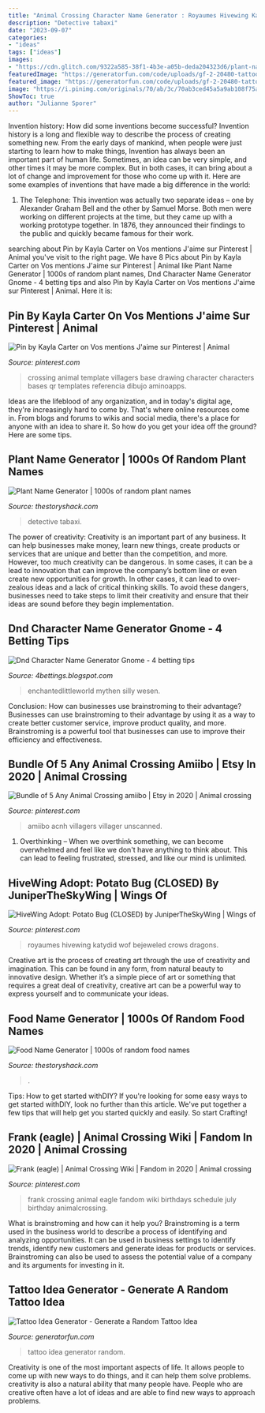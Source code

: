 ```yaml
---
title: "Animal Crossing Character Name Generator : Royaumes Hivewing Katydid Wof Bejeweled Crows Dragons"
description: "Detective tabaxi"
date: "2023-09-07"
categories:
- "ideas"
tags: ["ideas"]
images:
- "https://cdn.glitch.com/9322a585-38f1-4b3e-a05b-deda204323d6/plant-name-generator.png"
featuredImage: "https://generatorfun.com/code/uploads/gf-2-20480-tattoo-idea-generator.jpg"
featured_image: "https://generatorfun.com/code/uploads/gf-2-20480-tattoo-idea-generator.jpg"
image: "https://i.pinimg.com/originals/70/ab/3c/70ab3ced45a5a9ab108f75a879320d35.jpg"
ShowToc: true
author: "Julianne Sporer"
---
```



Invention history: How did some inventions become successful?
Invention history is a long and flexible way to describe the process of creating something new. From the early days of mankind, when people were just starting to learn how to make things, Invention has always been an important part of human life. Sometimes, an idea can be very simple, and other times it may be more complex. But in both cases, it can bring about a lot of change and improvement for those who come up with it. Here are some examples of inventions that have made a big difference in the world:
1. The Telephone: This invention was actually two separate ideas – one by Alexander Graham Bell and the other by Samuel Morse. Both men were working on different projects at the time, but they came up with a working prototype together. In 1876, they announced their findings to the public and quickly became famous for their work.


	

		
searching about Pin by Kayla Carter on Vos mentions J&#039;aime sur Pinterest | Animal you've visit to the right page. We have 8 Pics about Pin by Kayla Carter on Vos mentions J&#039;aime sur Pinterest | Animal like Plant Name Generator | 1000s of random plant names, Dnd Character Name Generator Gnome - 4 betting tips and also Pin by Kayla Carter on Vos mentions J&#039;aime sur Pinterest | Animal. Here it is:
		
    
## Pin By Kayla Carter On Vos Mentions J&#039;aime Sur Pinterest | Animal

<img loading=lazy src="https://i.pinimg.com/736x/74/6c/05/746c05b808b4ee995bc6288dc7503b12.jpg" onerror="this.onerror=null;this.src='https://tse1.mm.bing.net/th?id=OIP.BwuUIkCQQZOE9Y0OEVVU8AHaI8&amp;pid=15.1';" alt="Pin by Kayla Carter on Vos mentions J&#039;aime sur Pinterest | Animal">

_Source: pinterest.com_

>crossing animal template villagers base drawing character characters bases qr templates referencia dibujo aminoapps. 

	

Ideas are the lifeblood of any organization, and in today's digital age, they're increasingly hard to come by. That's where online resources come in. From blogs and forums to wikis and social media, there's a place for anyone with an idea to share it. So how do you get your idea off the ground? Here are some tips.

    
## Plant Name Generator | 1000s Of Random Plant Names

<img loading=lazy src="https://cdn.glitch.com/9322a585-38f1-4b3e-a05b-deda204323d6/plant-name-generator.png" onerror="this.onerror=null;this.src='https://tse2.mm.bing.net/th?id=OIP.QfSuqVoadDv1YrPcJTbbBgHaLH&amp;pid=15.1';" alt="Plant Name Generator | 1000s of random plant names">

_Source: thestoryshack.com_

>detective tabaxi. 

	

The power of creativity:
Creativity is an important part of any business. It can help businesses make money, learn new things, create products or services that are unique and better than the competition, and more. However, too much creativity can be dangerous. In some cases, it can be a lead to innovation that can improve the company’s bottom line or even create new opportunities for growth. In other cases, it can lead to over-zealous ideas and a lack of critical thinking skills. To avoid these dangers, businesses need to take steps to limit their creativity and ensure that their ideas are sound before they begin implementation.

    
## Dnd Character Name Generator Gnome - 4 Betting Tips

<img loading=lazy src="https://i.pinimg.com/originals/70/ab/3c/70ab3ced45a5a9ab108f75a879320d35.jpg" onerror="this.onerror=null;this.src='https://tse1.mm.bing.net/th?id=OIP.h-Df0HoOwfnV122m8dgl_QHaF0&amp;pid=15.1';" alt="Dnd Character Name Generator Gnome - 4 betting tips">

_Source: 4bettings.blogspot.com_

>enchantedlittleworld mythen silly wesen. 

	

Conclusion: How can businesses use brainstroming to their advantage?
Businesses can use brainstroming to their advantage by using it as a way to create better customer service, improve product quality, and more. Brainstroming is a powerful tool that businesses can use to improve their efficiency and effectiveness.

    
## Bundle Of 5 Any Animal Crossing Amiibo | Etsy In 2020 | Animal Crossing

<img loading=lazy src="https://i.pinimg.com/736x/14/d6/7b/14d67b2a98b860a101bfb06d1b32a7e4.jpg" onerror="this.onerror=null;this.src='https://tse3.mm.bing.net/th?id=OIP.TjHe_PT-0h3zr77PkpgaBAHaLW&amp;pid=15.1';" alt="Bundle of 5 Any Animal Crossing amiibo | Etsy in 2020 | Animal crossing">

_Source: pinterest.com_

>amiibo acnh villagers villager unscanned. 

	

1) Overthinking – When we overthink something, we can become overwhelmed and feel like we don't have anything to think about. This can lead to feeling frustrated, stressed, and like our mind is unlimited.

    
## HiveWing Adopt: Potato Bug (CLOSED) By JuniperTheSkyWing | Wings Of

<img loading=lazy src="https://i.pinimg.com/736x/01/36/e0/0136e0d2753ea648afff4fb9f82fef44.jpg" onerror="this.onerror=null;this.src='https://tse1.mm.bing.net/th?id=OIP.qloj-UgEb6ErO2wm5KyVlgAAAA&amp;pid=15.1';" alt="HiveWing Adopt: Potato Bug (CLOSED) by JuniperTheSkyWing | Wings of">

_Source: pinterest.com_

>royaumes hivewing katydid wof bejeweled crows dragons. 

	

Creative art is the process of creating art through the use of creativity and imagination. This can be found in any form, from natural beauty to innovative design. Whether it’s a simple piece of art or something that requires a great deal of creativity, creative art can be a powerful way to express yourself and to communicate your ideas.

    
## Food Name Generator | 1000s Of Random Food Names

<img loading=lazy src="https://cdn.glitch.com/9322a585-38f1-4b3e-a05b-deda204323d6/food-name-generator.png" onerror="this.onerror=null;this.src='https://tse1.mm.bing.net/th?id=OIP.JPGPY5gl6OVQZgt7wKPL6QHaLH&amp;pid=15.1';" alt="Food Name Generator | 1000s of random food names">

_Source: thestoryshack.com_

>. 

	

Tips: How to get started withDIY?
If you're looking for some easy ways to get started withDIY, look no further than this article. We've put together a few tips that will help get you started quickly and easily. So start Crafting!

    
## Frank (eagle) | Animal Crossing Wiki | Fandom In 2020 | Animal Crossing

<img loading=lazy src="https://i.pinimg.com/736x/de/94/fb/de94fba40fe5d7fc791248f9fe3aab8d.jpg" onerror="this.onerror=null;this.src='https://tse1.mm.bing.net/th?id=OIP.63SVweSdK0scGWHzbm9MoQAAAA&amp;pid=15.1';" alt="Frank (eagle) | Animal Crossing Wiki | Fandom in 2020 | Animal crossing">

_Source: pinterest.com_

>frank crossing animal eagle fandom wiki birthdays schedule july birthday animalcrossing. 

	

What is brainstroming and how can it help you?
Brainstroming is a term used in the business world to describe a process of identifying and analyzing opportunities. It can be used in business settings to identify trends, identify new customers and generate ideas for products or services. Brainstroming can also be used to assess the potential value of a company and its arguments for investing in it.

    
## Tattoo Idea Generator - Generate A Random Tattoo Idea

<img loading=lazy src="https://generatorfun.com/code/uploads/gf-2-20480-tattoo-idea-generator.jpg" onerror="this.onerror=null;this.src='https://tse3.mm.bing.net/th?id=OIP.Z3uATIVgYYgkzZHdrjkvngHaHZ&amp;pid=15.1';" alt="Tattoo Idea Generator - Generate a Random Tattoo Idea">

_Source: generatorfun.com_

>tattoo idea generator random. 

	

Creativity is one of the most important aspects of life. It allows people to come up with new ways to do things, and it can help them solve problems. creativity is also a natural ability that many people have. People who are creative often have a lot of ideas and are able to find new ways to approach problems.

